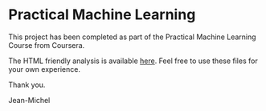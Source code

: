 # Practical Machine Learning
This project has been completed as part of the Practical Machine Learning Course from Coursera.

The HTML friendly analysis is available [here](https://agimeth.github.io/MachineLearning/MachineLearning-Motor_Trend_Analysis.html).
Feel free to use these files for your own experience.

Thank you.

Jean-Michel
